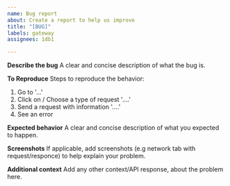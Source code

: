 ```yaml
---
name: Bug report
about: Create a report to help us improve
title: "[BUG]"
labels: gateway
assignees: 1db1

---
```


**Describe the bug**
A clear and concise description of what the bug is.

**To Reproduce**
Steps to reproduce the behavior:
1. Go to '...'
2. Click on / Choose a type of request '....'
3. Send a request with information '....'
4. See an error

**Expected behavior**
A clear and concise description of what you expected to happen.

**Screenshots**
If applicable, add screenshots (e.g network tab with request/responce) to help explain your problem.

**Additional context**
Add any other context/API response,  about the problem here.
